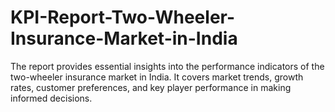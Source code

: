 # KPI-Report-Two-Wheeler-Insurance-Market-in-India
The report provides essential insights into the performance indicators of the two-wheeler insurance market in India. It covers market trends, growth rates, customer preferences, and key player performance in making informed decisions.
